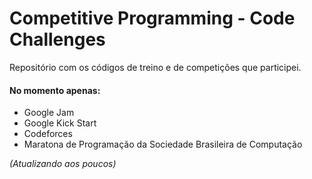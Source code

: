 # Competitive Programming - Code Challenges

Repositório com os códigos de treino e de competições que participei.

#### No momento apenas:
- Google Jam
- Google Kick Start
- Codeforces
- Maratona de Programação da Sociedade Brasileira de Computação

_(Atualizando aos poucos)_
